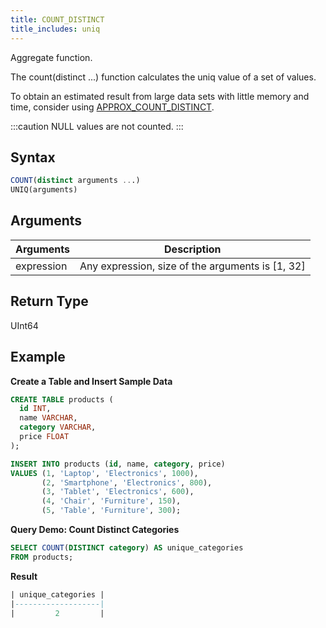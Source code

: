 ```yaml
---
title: COUNT_DISTINCT
title_includes: uniq
---
```


Aggregate function.

The count(distinct ...) function calculates the uniq value of a set of values.

To obtain an estimated result from large data sets with little memory and time, consider using [APPROX_COUNT_DISTINCT](aggregate-approx-count-distinct.md).

:::caution
 NULL values are not counted.
:::

## Syntax

```sql
COUNT(distinct arguments ...)
UNIQ(arguments)
```

## Arguments

| Arguments   | Description |
| ----------- | ----------- |
| expression  | Any expression, size of the arguments is [1, 32] |

## Return Type

UInt64

## Example

**Create a Table and Insert Sample Data**
```sql
CREATE TABLE products (
  id INT,
  name VARCHAR,
  category VARCHAR,
  price FLOAT
);

INSERT INTO products (id, name, category, price)
VALUES (1, 'Laptop', 'Electronics', 1000),
       (2, 'Smartphone', 'Electronics', 800),
       (3, 'Tablet', 'Electronics', 600),
       (4, 'Chair', 'Furniture', 150),
       (5, 'Table', 'Furniture', 300);
```

**Query Demo: Count Distinct Categories**

```sql
SELECT COUNT(DISTINCT category) AS unique_categories
FROM products;
```

**Result**
```sql
| unique_categories |
|-------------------|
|         2         |
```